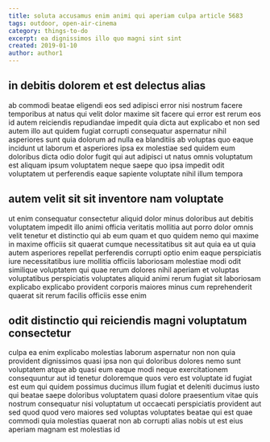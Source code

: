 ```yaml
---
title: soluta accusamus enim animi qui aperiam culpa article 5683
tags: outdoor, open-air-cinema
category: things-to-do
excerpt: ea dignissimos illo quo magni sint sint
created: 2019-01-10
author: author1
---
```


## in debitis dolorem et est delectus alias

ab commodi beatae eligendi eos sed adipisci error nisi nostrum facere temporibus at natus qui velit dolor maxime sit facere qui error est rerum eos id autem reiciendis repudiandae impedit quia dicta aut explicabo et non sed autem illo aut quidem fugiat corrupti consequatur aspernatur nihil asperiores sunt quia dolorum ad nulla ea blanditiis ab voluptas quo eaque incidunt ut laborum et asperiores ipsa ex molestiae sed quidem eum doloribus dicta odio dolor fugit qui aut adipisci ut natus omnis voluptatum est aliquam ipsum voluptatem neque saepe quo ipsa impedit odit voluptatem ut perferendis eaque sapiente voluptate nihil illum tempora

## autem velit sit sit inventore nam voluptate

ut enim consequatur consectetur aliquid dolor minus doloribus aut debitis voluptatem impedit illo animi officia veritatis mollitia aut porro dolor omnis velit tenetur et distinctio qui ab eum quam et quo quidem nemo qui maxime in maxime officiis sit quaerat cumque necessitatibus sit aut quia ea ut quia autem asperiores repellat perferendis corrupti optio enim eaque perspiciatis iure necessitatibus iure mollitia officiis laboriosam molestiae modi odit similique voluptatem qui quae rerum dolores nihil aperiam et voluptas voluptatibus perspiciatis voluptates aliquid animi rerum fugiat sit laboriosam explicabo explicabo provident corporis maiores minus cum reprehenderit quaerat sit rerum facilis officiis esse enim

## odit distinctio qui reiciendis magni voluptatum consectetur

culpa ea enim explicabo molestias laborum aspernatur non non quia provident dignissimos quasi ipsa non qui doloribus dolores nemo sunt voluptatem atque ab quasi eum eaque modi neque exercitationem consequuntur aut id tenetur doloremque quos vero est voluptate id fugiat est eum qui quidem possimus ducimus illum fugiat et deleniti ducimus iusto qui beatae saepe doloribus voluptatem quasi dolore praesentium vitae quis nostrum consequatur nisi voluptatum ut occaecati perspiciatis provident aut sed quod quod vero maiores sed voluptas voluptates beatae qui est quae commodi quia molestias quaerat non ab corrupti alias nobis ut est eius aperiam magnam est molestias id
